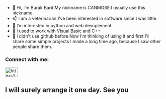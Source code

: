 - 👋 Hi, I’m Burak Barıt.My nickname is CANMOSE.I usually use this nickname.
- 📫 I am a veterinarian.I've been interested in software since I was little.
- 👀 I’m interested in python and web devoplement
- 🌱 I used to work with Visual Basic and C++
- 💞️ I didn't use github before.Now I'm thinking of using it and first I'll share some simple projects I made a long time ago, because I saw other people share them.

<h3 align="left">Connect with me:</h3>
<p align="left">
<a href="https://www.linkedin.com/in/burak-barit/" target="blank"><img align="center" src="https://raw.githubusercontent.com/rahuldkjain/github-profile-readme-generator/master/src/images/icons/Social/linked-in-alt.svg" alt="https://www.linkedin.com/in/burak-barit/" height="30" width="40" /></a>
</p>


<h2>I will surely arrange it one day. See you</h2>


<!---
CANMOSE/CANMOSE is a ✨ special ✨ repository because its `README.md` (this file) appears on your GitHub profile.
You can click the Preview link to take a look at your changes.
--->
